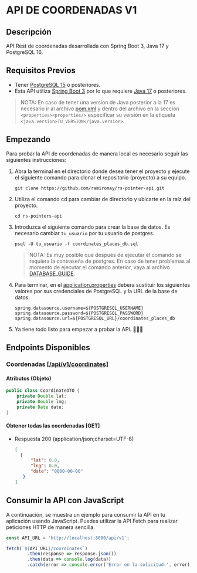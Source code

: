 # API DE COORDENADAS V1

## Descripción

API Rest de coordenadas desarrollada con Spring Boot 3, Java 17 y PostgreSQL 16.

## Requisitos Previos
* Tener [PostgreSQL 15](https://www.enterprisedb.com/downloads/postgres-postgresql-downloads) o posteriores.
* Esta API utiliza [Spring Boot 3](https://docs.spring.io/spring-boot/docs/current/reference/htmlsingle/) por 
  lo que requiere [Java 17](https://www.oracle.com/java/technologies/javase/jdk17-archive-downloads.html) o posteriores.

> NOTA: En caso de tener una version de Java posterior a la 17 
> es necesario ir al archivo [pom.xml](./pom.xml) 
> y dentro del archivo en la sección `<properties><properties/>` 
> especificar su versión en la etiqueta `<java.version>TU_VERSION</java.version>`.

## Empezando
Para probar la API de coordenadas de manera local es necesario
seguir las siguientes instrucciones:

1. Abra la terminal en el directorio donde desea tener el proyecto
y ejecute el siguiente comando para clonar el repositorio (proyecto) a su equipo.
    ```shell 
    git clone https://github.com/ramiromay/rs-pointer-api.git
    ```

2. Utiliza el comando cd para cambiar de directorio y ubicarte en la raíz del proyecto.
    ```shell
    cd rs-pointers-api
    ```
3. Introduzca el siguiente comando para crear la base de datos.
Es necesario cambiar `tu_usuario` por tu usuario de postgres.  
    ```shell
    psql -U tu_usuario -f coordinates_places_db.sql
    ```
   > NOTA: Es muy posible que después de ejecutar el comando se 
   > requiera la contraseña de postgres.
   > En caso de tener problemas al momento de ejecutar el comando anterior, 
   > vaya al archivo [DATABASE_GUIDE](./DATABASE_GUIDE.md).
   
4. Para terminar, en el [application.properties](./src/main/resources/application.properties) debera sustituir los siguientes valores
por sus credenciales de PostgreSQL y la URL de la base de datos.
    ```properties
    spring.datasource.username=${POSTGRESQL_USERNAME}
    spring.datasource.password=${POSTGRESQL_PASSWORD}
    spring.datasource.url=${POSTGRESQL_URL}/coordinates_places_db
    ```
   
5. Ya tiene todo listo para empezar a probar la API. 👨🏻‍💻

## Endpoints Disponibles

### Coordenadas [[/api/v1/coordinates](http://localhost:8080/api/v1/coordinates)]

#### Atributos (Objeto)
```java
public class CoordinateDTO {
    private Double lat;
    private Double lng;
    private Date date;
}
```

#### Obtener todas las coordenadas [GET]
* Respuesta 200 (application/json;charset=UTF-8)
    ```json
    [
      {
          "lat": 0.0,
          "lng": 0.0,
          "date": "0000-00-00"
       }  
    ]
    ```

## Consumir la API con JavaScript

A continuación, se muestra un ejemplo para consumir la API en tu aplicación usando
JavaScript. Puedes utilizar la API Fetch para realizar peticiones HTTP de manera sencilla.
```javascript
const API_URL = 'http://localhost:8080/api/v1';

fetch(`${API_URL}/coordinates`)
        .then(response => response.json())
        .then(data => console.log(data))
        .catch(error => console.error('Error en la solicitud:', error));
```




